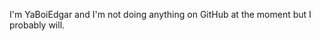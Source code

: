 I'm YaBoiEdgar and I'm not doing anything on GitHub at the moment but I probably will.

<!---
YaBoiEdgar69/YaBoiEdgar69 is a ✨ special ✨ repository because its `README.md` (this file) appears on your GitHub profile.
You can click the Preview link to take a look at your changes.
--->
